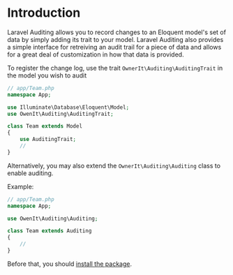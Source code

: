 # Introduction

Laravel Auditing allows you to record changes to an Eloquent model's set of data by simply adding its trait to your model. Laravel Auditing also provides a simple interface for retreiving an audit trail for a piece of data and allows for a great deal of customization in how that data is provided.

To register the change log, use the trait `OwnerIt\Auditing\AuditingTrait` in the model you wish to audit

```php
// app/Team.php
namespace App;

use Illuminate\Database\Eloquent\Model;
use OwenIt\Auditing\AuditingTrait;

class Team extends Model 
{
    use AuditingTrait;
    //
}
```
Alternatively, you may also extend the `OwnerIt\Auditing\Auditing` class to enable auditing.

Example:

```php
// app/Team.php
namespace App;

use OwenIt\Auditing\Auditing;

class Team extends Auditing 
{
    // 
}
```

Before that, you should [install the package](/docs/{{version}}/installation).
